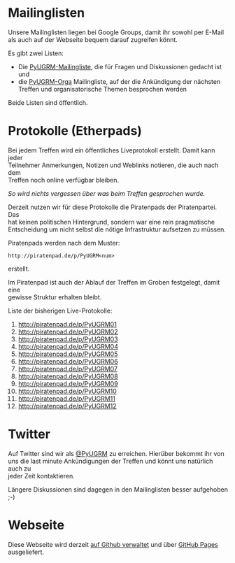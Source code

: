 <!-- 
.. title: Kommunikation
.. hidetitle: True
.. slug: kommunikation
.. date: 2014/05/01 17:44:04
.. tags: 
.. link: 
.. description: Kommunikation via E-Mail, Mailinglisten und Social Media
.. type: text
-->

# Mailinglisten

Unsere Mailinglisten liegen bei Google Groups, damit ihr sowohl per E-Mail  
als auch auf der Webseite bequem darauf zugreifen könnt.

Es gibt zwei Listen:

* Die [PyUGRM-Mailingliste][pyugrm], die für Fragen und Diskussionen gedacht ist und
* die [PyUGRM-Orga][pyugrm-orga] Mailingliste, auf der die Ankündigung der nächsten  
  Treffen und organisatorische Themen besprochen werden

Beide Listen sind öffentlich.

# Protokolle (Etherpads)

Bei jedem Treffen wird ein öffentliches Liveprotokoll erstellt. Damit kann jeder  
Teilnehmer Anmerkungen, Notizen und Weblinks notieren, die auch nach dem  
Treffen noch online verfügbar bleiben. 

*So wird nichts vergessen über was beim Treffen gesprochen wurde.*

Derzeit nutzen wir für diese Protokolle die Piratenpads der Piratenpartei. Das  
hat keinen politischen Hintergrund, sondern war eine rein pragmatische  
Entscheidung um nicht selbst die nötige Infrastruktur aufsetzen zu müssen.

Piratenpads werden nach dem Muster: 

    http://piratenpad.de/p/PyUGRM<num>

erstellt.

Im Piratenpad ist auch der Ablauf der Treffen im Groben festgelegt, damit eine  
gewisse Struktur erhalten bleibt.

Liste der bisherigen Live-Protokolle:

1. <http://piratenpad.de/p/PyUGRM01>
1. <http://piratenpad.de/p/PyUGRM02>
1. <http://piratenpad.de/p/PyUGRM03>
1. <http://piratenpad.de/p/PyUGRM04>
1. <http://piratenpad.de/p/PyUGRM05>
1. <http://piratenpad.de/p/PyUGRM06>
1. <http://piratenpad.de/p/PyUGRM07>
1. <http://piratenpad.de/p/PyUGRM08>
1. <http://piratenpad.de/p/PyUGRM09>
1. <http://piratenpad.de/p/PyUGRM10>
1. <http://piratenpad.de/p/PyUGRM11>
1. <http://piratenpad.de/p/PyUGRM12>

# Twitter

Auf Twitter sind wir als [@PyUGRM][twitter] zu erreichen. Hierüber bekommt ihr von  
uns die last minute Ankündigungen der Treffen und könnt uns natürlich auch zu  
jeder Zeit kontaktieren.

Längere Diskussionen sind dagegen in den Mailinglisten besser aufgehoben ;-)

# Webseite

Diese Webseite wird derzeit [auf Github verwaltet][pyugrm-github] und über
[GitHub Pages][github-pages] ausgeliefert.


[twitter]: https://twitter.com/PyUGRM
[pyugrm]: https://groups.google.com/forum/#!forum/pyugrm
[pyugrm-orga]: https://groups.google.com/forum/#!forum/pyugrm-orga
[pyugrm-github]: https://github.com/PyUGRM/
[github-pages]: https://pages.github.com/
